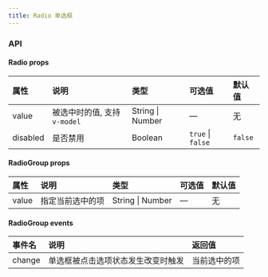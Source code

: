 ```yaml
---
title: Radio 单选框
---
```


<ClientOnly>
<template>
  <show-components title="状态" :linesOfCode="22">
    <show-components-item label="普通">
      <RadioGroup v-model="value1">
        <Radio value="apple">apple</Radio>
        <Radio value="pear">pear</Radio>
        <Radio value="banana">banana</Radio>
      </RadioGroup>
    </show-components-item>
    <show-components-item label="禁用">
      <RadioGroup v-model="value2">
        <Radio value="tomato">tomato</Radio>
        <Radio value="potato" :disabled="true">potato</Radio>
        <Radio value="lettuce">lettuce</Radio>
      </RadioGroup>
    </show-components-item>
<template slot="code">

```vue
<template>
  <RadioGroup v-model="value1">
    <Radio value="apple">apple</Radio>
    <Radio value="pear">pear</Radio>
    <Radio value="banana">banana</Radio>
  </RadioGroup>
  <RadioGroup v-model="value2">
    <Radio value="tomato">tomato</Radio>
    <Radio value="potato" :disabled="true">potato</Radio>
    <Radio value="lettuce">lettuce</Radio>
  </RadioGroup>
</template>
<script>
export default {
  data() {
    return {
      value1: 'apple',
      value2: ''
    };
  }
};
</script>
```

</template>
  </show-components>
</template>
</ClientOnly>

<script>
export default {
  data() {
    return {
      value1: 'apple',
      value2: ''
    };
  }
};
</script>

### API

#### Radio props
| 属性 | 说明 | 类型 | 可选值 | 默认值 |
| :------------ | :------------ | :------------ | :------------ | :------------ |
| value | 被选中时的值, 支持 `v-model` | String \| Number | — | 无 |
| disabled | 是否禁用 | Boolean | `true` \| `false` | `false` |

#### RadioGroup props
| 属性 | 说明 | 类型 | 可选值 | 默认值 |
| :------------ | :------------ | :------------ | :------------ | :------------ |
| value | 指定当前选中的项 | String \| Number | — | 无 |

#### RadioGroup events
| 事件名 | 说明 | 返回值 |
| :------------ | :------------ | :------------ |
| change | 单选框被点击选项状态发生改变时触发 | 当前选中的项 |